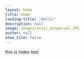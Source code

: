 ```yaml
---
layout: home
title: Home
landing-title: 'Hello!'
description: null
image: images/snail_dispersal.JPG
author: null
show_tile: false
---
```


this is index test
